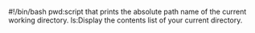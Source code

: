 #!/bin/bash
pwd:script that prints the absolute path name of the current working directory.
ls:Display the contents list of your current directory.
